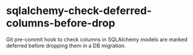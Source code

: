 # sqlalchemy-check-deferred-columns-before-drop
Git pre-commit hook to check columns in SQLAlchemy models are marked deferred before dropping them in a DB migration.
